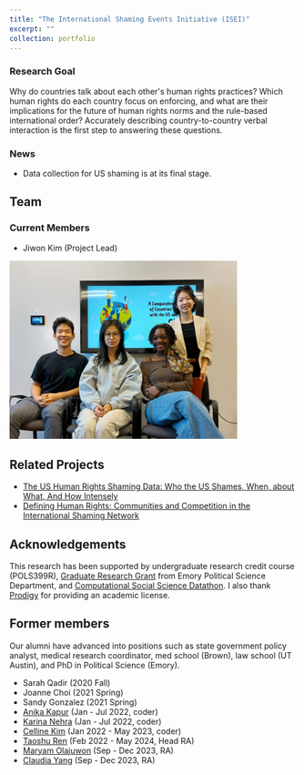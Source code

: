 ```yaml
---
title: "The International Shaming Events Initiative (ISEI)"
excerpt: ""
collection: portfolio
---
```

### Research Goal
Why do countries talk about each other's human rights practices? Which human rights do each country focus on enforcing, and what are their implications for the future of human rights norms and the rule-based international order? Accurately describing country-to-country verbal interaction is the first step to answering these questions.

### News
* Data collection for US shaming is at its final stage.

## Team
### Current Members
* Jiwon Kim (Project Lead)

<img src='/images/ISEI_picture_f23.jpg' alt = "Group Picture" width="400">

## Related Projects
* [The US Human Rights Shaming Data: Who the US Shames, When, about What, And How Intensely](https://j1wonkim.github.io/research/ise)
* [Defining Human Rights: Communities and Competition in the International Shaming Network](https://j1wonkim.github.io/research/network/)

## Acknowledgements
This research has been supported by undergraduate research credit course (POLS399R), [Graduate Research Grant](http://polisci.emory.edu/home/graduate/graduate-research-grant.html) from Emory Political Science Department, and [Computational Social Science Datathon](https://sites.google.com/view/css-workshop-datathon). I also thank [Prodigy](https://prodi.gy/) for providing an academic license.

## Former members
Our alumni have advanced into positions such as state government policy analyst, medical research coordinator, med school (Brown), law school (UT Austin), and PhD in Political Science (Emory).

* Sarah Qadir (2020 Fall)
* Joanne Choi (2021 Spring)
* Sandy Gonzalez (2021 Spring) 
* [Anika Kapur](https://j1wonkim.github.io/anika/) (Jan - Jul 2022, coder)
* [Karina Nehra](https://j1wonkim.github.io/karina/) (Jan - Jul 2022, coder)
* [Celline Kim](https://j1wonkim.github.io/celline/) (Jan 2022 - May 2023, coder)
* [Taoshu Ren](https://j1wonkim.github.io/taoshu/) (Feb 2022 - May 2024, Head RA)
* [Maryam Olajuwon](https://j1wonkim.github.io/maryam/) (Sep - Dec 2023, RA)
* [Claudia Yang](https://j1wonkim.github.io/claudia/) (Sep - Dec 2023, RA)





